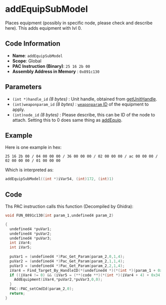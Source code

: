 # addEquipSubModel

Places equipment (possibly in specific node, please check and describe here). This adds equipment with lvl 0.

## Code Information

- **Name**: `addEquipSubModel`
- **Scope**: Global
- **PAC Instruction (Binary)**: `25 16 2b 00`
- **Assembly Address in Memory** : `0x891c130`

## Parameters

- `(int *)handle_id` *(8 bytes)* : Unit handle, obtained from [getUnitHandle](./getunithandle.md).
- `(int)weaponparam_id` *(8 bytes)* : [`weaponparam` ID](./guide/reference-table.md#item-id--weaponparam-id-indexes) of the equipment to apply.
- `(int)node_id` *(8 bytes)* : Please describe, this can be ID of the node to attach. Setting this to 0 does same thing as [addEquip](./addequip.md).

## Example

Here is one example in hex:

```25 16 2b 00 / 04 00 00 00 / 36 00 00 00 / 02 00 00 00 / ac 00 00 00 / 02 00 00 00 / 01 00 00 00```

Which is interpreted as:

```c
addEquipSubModel((int *)iVar54, (int)172, (int)1)
```

## Code

Ths PAC instruction calls this function (Decompiled by Ghidra):

```c
void FUN_0891c130(int param_1,undefined4 param_2)

{
  undefined4 *puVar1;
  undefined4 *puVar2;
  undefined4 *puVar3;
  int iVar4;
  int iVar5;
  
  puVar1 = (undefined4 *)Pac_Get_Param(param_2,0,1,4);
  puVar2 = (undefined4 *)Pac_Get_Param(param_2,1,1,4);
  puVar3 = (undefined4 *)Pac_Get_Param(param_2,2,1,4);
  iVar4 = Find_Target_By_HandleID(*(undefined4 *)(*(int *)(param_1 + 0x10) + 0xe8),*puVar1,1);
  if ((iVar4 != 0) && (iVar5 = (**(code **)(*(int *)(iVar4 + 4) + 0x34))(iVar4), iVar5 == 9)) {
    AddEquipment(iVar4,*puVar2,*puVar3,0,0);
  }
  PAC::PAC_setCmdId(param_2,0);
  return;
}
```

